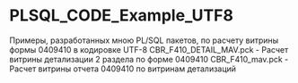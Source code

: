 # PLSQL_CODE_Example_UTF8
Примеры, разработанных мною PL/SQL пакетов, по расчету витрины формы 0409410 в кодировке UTF-8
CBR_F410_DETAIL_MAV.pck  - Расчет витрины детализации 2 раздела по форме 0409410
CBR_F410_mav.pck  - Расчет витрины отчета 0409410 по витринам детализаций
